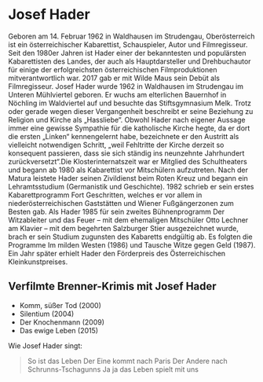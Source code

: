 # Josef Hader

 Geboren am 14. Februar 1962 in Waldhausen im Strudengau, Oberösterreich ist ein österreichischer Kabarettist, Schauspieler, Autor und Filmregisseur. Seit den 1980er Jahren ist Hader einer der bekanntesten und populärsten Kabarettisten des Landes, der auch als Hauptdarsteller und Drehbuchautor für einige der erfolgreichsten österreichischen Filmproduktionen mitverantwortlich war. 2017 gab er mit Wilde Maus sein Debüt als Filmregisseur.  Josef Hader wurde 1962 in Waldhausen im Strudengau im Unteren Mühlviertel geboren. Er wuchs am elterlichen Bauernhof in Nöchling im Waldviertel auf und besuchte das Stiftsgymnasium Melk. Trotz oder gerade wegen dieser Vergangenheit beschreibt er seine Beziehung zu Religion und Kirche als „Hassliebe“. Obwohl Hader nach eigener Aussage immer eine gewisse Sympathie für die katholische Kirche hegte, da er dort die ersten „Linken“ kennengelernt habe, bezeichnete er den Austritt als vielleicht notwendigen Schritt, „weil Fehltritte der Kirche derzeit so konsequent passieren, dass sie sich ständig ins neunzehnte Jahrhundert zurückversetzt“.Die Klosterinternatszeit war er Mitglied des Schultheaters und begann ab 1980 als Kabarettist vor Mitschülern aufzutreten. Nach der Matura leistete Hader seinen Zivildienst beim Roten Kreuz und begann ein Lehramtsstudium (Germanistik und Geschichte). 1982 schrieb er sein erstes Kabarettprogramm Fort Geschritten, welches er vor allem in niederösterreichischen Gaststätten und Wiener Fußgängerzonen zum Besten gab. Als Hader 1985 für sein zweites Bühnenprogramm Der Witzableiter und das Feuer – mit dem ehemaligen Mitschüler Otto Lechner am Klavier – mit dem begehrten Salzburger Stier ausgezeichnet wurde, brach er sein Studium zugunsten des Kabaretts endgültig ab. Es folgten die Programme Im milden Westen (1986) und Tausche Witze gegen Geld (1987). Ein Jahr später erhielt Hader den Förderpreis des Österreichischen Kleinkunstpreises. 

## Verfilmte Brenner-Krimis mit Josef Hader
* Komm, süßer Tod (2000)
* Silentium (2004)
* Der Knochenmann (2009)
* Das ewige Leben (2015)

Wie Josef Hader singt:
>So ist das Leben
>Der Eine kommt nach Paris
>Der Andere nach Schrunns-Tschagunns
>Ja ja das Leben spielt mit uns 
